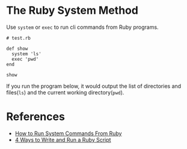 # The Ruby System Method

Use `system` or `exec` to run cli commands from Ruby programs.

```
# test.rb

def show
  system 'ls'
  exec 'pwd'
end

show
```

If you run the program below, it would output the list of directories and files(`ls`) and the current working directory(`pwd`).

# References 
- [How to Run System Commands From Ruby](https://www.rubyguides.com/2018/12/ruby-system/)
- [4 Ways to Write and Run a Ruby Script](https://cobwwweb.com/four-ways-to-write-run-ruby-script)
